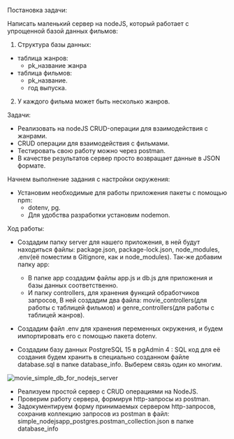 Постановка задачи:

Написать маленький сервер на nodeJS, который работает с упрощенной
базой данных фильмов:

1. Структура базы данных:
- таблица жанров:
    - pk_название жанра
- таблица фильмов:
    - pk_название.
    - год выпуска.

2. У каждого фильма может быть несколько жанров.

Задачи:
- Реализовать на nodeJS CRUD-операции для взаимодействия с жанрами.
- CRUD операции для взаимодействия с фильмами.
- Тестировать свою работу можно через postman.
- В качестве результатов сервер просто возвращает данные в JSON формате.

Начнем выполнение задания с настройки окружения:

- Установим необходимые для работы приложения пакеты с помощью npm:
    - dotenv, pg.
    - Для удобства разработки установим nodemon.

Ход работы:
- Создадим папку server для нашего приложения, в ней будут находиться файлы: 
package.json, package-lock.json, node_modules, .env(её поместим в Gitignore, как и node_modules). 
Так-же добавим папку app:
    - В папке app создадим файлы app.js и db.js для приложения и базы данных соответственно. 
    - И папку controllers, для хранения функций обработчиков запросов, 
    В ней создадим два файла:
    movie_controllers(для работы с таблицей фильмов) и genre_controllers(для работы
    с таблицей жанров).

- Создадим файл .env для хранения переменных окружения, и будем импортировать его с 
помощью пакета dotenv.
- Создадим базу данных PostgreSQL 15 в pgAdmin 4 : SQL код для её создания будем хранить
в специально созданном файле database.sql в папке database_info. Выберем связь один ко многим.

![movie_simple_db_for_nodejs_server](https://user-images.githubusercontent.com/103509683/225907204-d6f03ea6-57c1-46af-9100-3d4b22d30b49.jpg)


- Реализуем простой сервер c CRUD операциями на NodeJS.
- Проверим работу сервера, формируя http-запросы из postman.
- Задокументируем форму принимаемых сервером http-запросов, сохранив коллекцию запросов из 
postman в файл: simple_nodejsapp_postgres.postman_collection.json в папке database_info


